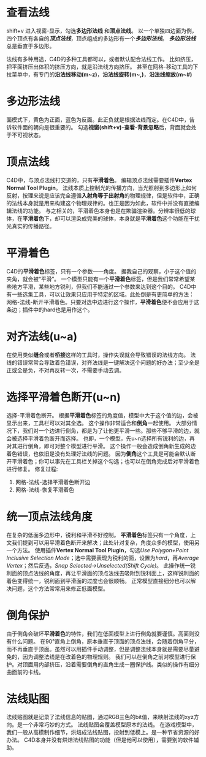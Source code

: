 # 查看法线
shift+v 进入视窗-显示，勾选**多边形法线** 和**顶点法线**。
以一个单独四边面为例，四个顶点有各自的***顶点法线***，顶点组成的多边形有一个***多边形法线***。
***多边形法线***总是垂直于多边形。

法线有多种用途，C4D的多种工具都可以，或者默认配合法线工作。
比如挤压，把平面挤压出体积的挤压方向，就是沿法线方向挤压。
甚至在网格-移动工具的下拉菜单中，有专门的**沿法线移动(m~z)**，**沿法线旋转(m~,)**，**沿法线缩放(m~#)**

# 多边形法线
面模式下，黄色为正面，蓝色为反面。此正负就是根据法线而定。在C4D中，告诉软件面的朝向是很重要的。
勾选**视窗(shift+v)-查看-背景忽略**后，背面就会处于不可视状态。

# 顶点法线
C4D中，与顶点法线打交道的，只有**平滑着色**。
编辑顶点法线需要插件**Vertex Normal Tool Plugin**。
法线本质上控制光的传播方向，当光照射到多边形上如何反射，按理来说是应该完全遵循**入射角等于出射角**的物理规律，但是软件中，正确的法线本身就是用来构建这个物理规律的。也正是因为如此，软件中并没有直接编辑法线的功能。
与之相关的，平滑着色本身也是在欺骗渲染器。分辨率很低的球体，在**平滑着色**下，却可以渲染成完美的球体，本身就是**平滑着色**这个功能在干扰光真实的传播路径。

# 平滑着色
C4D的**平滑着色**标签，只有一个参数——角度。
据我自己的观察，小于这个值的夹角，就会被“平滑”。
一个模型只能有一个**平滑着色**标签，但是我们常常希望某些地方平滑，某些地方锐利，但我们不能通过一个参数来达到这个目的。
C4D中有一些选集工具，可以让效果只应用于特定的区域。此处倒是有更简单的方法：
网格-法线-断开平滑着色。只要对选中边进行这个操作，**平滑着色**便不会应用于这条边；插件中的hard也是用作这个。

# 对齐法线(u~a)
在使用类似**缝合**或者**桥接**这样的工具时，操作失误就会导致错误的法线方向。
法线的错误常常会导致着色错误，对齐法线是一键解决这个问题的好办法；至少全是正或全是负，不对再反转一次，不需要手动去调。

# 选择平滑着色断开(u~n)
选择-平滑着色断开。
根据**平滑着色**标签的角度值，模型中大于这个值的边，会被显示出来，工具栏可以对其全选。
这个操作非常适合和**倒角**一起使用。
大部分情况下，我们对一个边进行倒角，都是为了让他更平滑一些。那些不够平滑的边，就会被选择平滑着色断开而选择。
也即，一个模型，先u~n选择所有锐利的边，再对其进行倒角，即可对整个模型进行平滑。
这个操作一般会造成倒角新生成的边着色错误，也依旧是没有处理好法线的问题。
因为**倒角**这个工具是可能会默认断开平滑着色；你可以事先在工具栏关掉这个勾选；也可以在倒角完成后对平滑着色进行修复。
修复过程:
1. 网格-法线-选择平滑着色断开边
2. 网格-法线-恢复平滑着色

# 统一顶点法线角度
在复杂的低面多边形中，锐利和平滑不好控制。
**平滑着色**标签只有一个角度，上文我们提到可以用平滑着色断开来解决；此处针对复杂，角度众多的模型，使用另一个方法。
使用插件**Vertex Normal Tool Plugin**，勾选*Use Polygon+Point Inclusive Selection Mode*；选中需要表现为锐利的面，设置为*hard*，再*Average Vertex*；然后反选，*Snap Selected->Unselected(Shift Cycle)*。
此操作统一锐利面的顶点法线的角度，再让平滑面的顶点法线去吸附到锐利面上，这样锐利面的着色变得统一，锐利面到平滑面的过度也会很顺畅。
正常模型直接细分也可以解决问题，这个方法常常用来修正低面模型。

# 倒角保护
由于倒角会破坏**平滑着色**的特性，我们在低面模型上进行倒角就要谨慎。高面则没有什么问题。
在90°直角上倒角，原本垂直于顶面的顶点法线，会随着倒角平分，而不再垂直于顶面。虽然可以用插件手动调整，但是调整法线本身就是需要尽量避免的，因为调整法线是在改着色的物理规则。
我们可以在倒角之前对模型进行保护。对顶面用内部挤压，沿着需要倒角的直角生成一圈保护线。类似的操作有细分曲面前的卡线。

# 法线贴图
法线贴图就是记录了法线信息的贴图，通过RGB三色的bit值，来映射法线的xyz方向。是一个非常巧妙的方式。
法线贴图会覆盖模型原本的法线。
在游戏模型中，我们一般从高模制作细节，烘焙成法线贴图，投射到低模上。是一种节省资源的好办法。
C4D本身并没有烘焙法线贴图的功能（但是他可以使用），需要别的软件辅助。